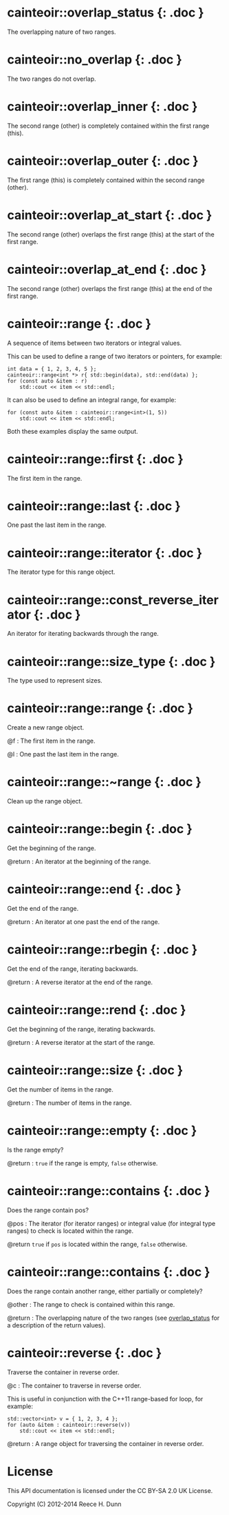 # cainteoir::overlap_status {: .doc }

The overlapping nature of two ranges.

# cainteoir::no_overlap {: .doc }

The two ranges do not overlap.

# cainteoir::overlap_inner {: .doc }

The second range (other) is completely contained within the first range (this).

# cainteoir::overlap_outer {: .doc }

The first range (this) is completely contained within the second range (other).

# cainteoir::overlap_at_start {: .doc }

The second range (other) overlaps the first range (this) at the start of the first range.

# cainteoir::overlap_at_end {: .doc }

The second range (other) overlaps the first range (this) at the end of the first range.

# cainteoir::range {: .doc }

A sequence of items between two iterators or integral values.

This can be used to define a range of two iterators or pointers, for example:

	int data = { 1, 2, 3, 4, 5 };
	cainteoir::range<int *> r{ std::begin(data), std::end(data) };
	for (const auto &item : r)
		std::cout << item << std::endl;

It can also be used to define an integral range, for example:

	for (const auto &item : cainteoir::range<int>(1, 5))
		std::cout << item << std::endl;

Both these examples display the same output.

# cainteoir::range::first {: .doc }

The first item in the range.

# cainteoir::range::last {: .doc }

One past the last item in the range.

# cainteoir::range::iterator {: .doc }

The iterator type for this range object.

# cainteoir::range::const_reverse_iterator {: .doc }

An iterator for iterating backwards through the range.

# cainteoir::range::size_type {: .doc }

The type used to represent sizes.

# cainteoir::range::range {: .doc }

Create a new range object.

@f
: The first item in the range.

@l
: One past the last item in the range.

# cainteoir::range::~range {: .doc }

Clean up the range object.

# cainteoir::range::begin {: .doc }

Get the beginning of the range.

@return
: An iterator at the beginning of the range.

# cainteoir::range::end {: .doc }

Get the end of the range.

@return
: An iterator at one past the end of the range.

# cainteoir::range::rbegin {: .doc }

Get the end of the range, iterating backwards.

@return
: A reverse iterator at the end of the range.

# cainteoir::range::rend {: .doc }

Get the beginning of the range, iterating backwards.

@return
: A reverse iterator at the start of the range.

# cainteoir::range::size {: .doc }

Get the number of items in the range.

@return
: The number of items in the range.

# cainteoir::range::empty {: .doc }

Is the range empty?

@return
: `true` if the range is empty, `false` otherwise.

# cainteoir::range::contains {: .doc }

Does the range contain pos?

@pos
: The iterator (for iterator ranges) or integral value (for integral type
  ranges) to check is located within the range.

@return `true` if `pos` is located within the range, `false` otherwise.

# cainteoir::range::contains {: .doc }

Does the range contain another range, either partially or completely?

@other
: The range to check is contained within this range.

@return
: The overlapping nature of the two ranges (see [overlap_status](^^cainteoir::overlap_status)
  for a description of the return values).

# cainteoir::reverse {: .doc }

Traverse the container in reverse order.

@c
: The container to traverse in reverse order.

This is useful in conjunction with the C++11 range-based for loop, for example:

	std::vector<int> v = { 1, 2, 3, 4 };
	for (auto &item : cainteoir::reverse(v))
		std::cout << item << std::endl;

@return
: A range object for traversing the container in reverse order.

# License

This API documentation is licensed under the CC BY-SA 2.0 UK License.

Copyright (C) 2012-2014 Reece H. Dunn
